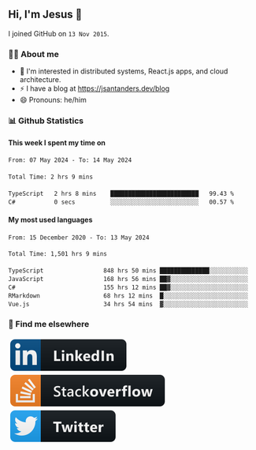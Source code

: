 ## Hi, I'm Jesus 👋

I joined GitHub on `13 Nov 2015`.

<!-- Talking about you -->

### 👨‍💻 About me

- 👦 I'm interested in distributed systems, React.js apps, and cloud architecture.
- ⚡️ I have a blog at <https://jsantanders.dev/blog>
- 😄 Pronouns: he/him

### 📊 Github Statistics

#### This week I spent my time on

<!--START_SECTION:weekly-->

```txt
From: 07 May 2024 - To: 14 May 2024

Total Time: 2 hrs 9 mins

TypeScript   2 hrs 8 mins    █████████████████████████   99.43 %
C#           0 secs          ░░░░░░░░░░░░░░░░░░░░░░░░░   00.57 %
```

<!--END_SECTION:weekly-->

#### My most used languages

<!--START_SECTION:alltime-->

```txt
From: 15 December 2020 - To: 13 May 2024

Total Time: 1,501 hrs 9 mins

TypeScript                 848 hrs 50 mins ██████████████░░░░░░░░░░░   56.55 %
JavaScript                 168 hrs 56 mins ██▓░░░░░░░░░░░░░░░░░░░░░░   11.25 %
C#                         155 hrs 12 mins ██▓░░░░░░░░░░░░░░░░░░░░░░   10.34 %
RMarkdown                  68 hrs 12 mins  █░░░░░░░░░░░░░░░░░░░░░░░░   04.54 %
Vue.js                     34 hrs 54 mins  ▓░░░░░░░░░░░░░░░░░░░░░░░░   02.33 %
```

<!--END_SECTION:alltime-->

### 📢 Find me elsewhere

<p>
  <a target="_blank" href="https://linkedin.com/in/jsantanders">
    <img src="https://github.com/jsantanders/jsantanders/blob/master/img/linkedin.svg" alt="LinkedIn" style="vertical-align:top; margin:4px">
  </a>
  
  <a target="_blank" href="https://stackoverflow.com/users/7318331/jesus-santander">
    <img src="https://github.com/jsantanders/jsantanders/blob/master/img/stackoverflow.svg" alt="StackOverflow" style="vertical-align:top; margin:4px">
  </a>
  
  <a target="_blank" href="http://twitter.com/jsantanders">
    <img src="https://github.com/jsantanders/jsantanders/blob/master/img/twitter.svg" alt="Twitter" style="vertical-align:top; margin:4px">
  </a>
</p>
